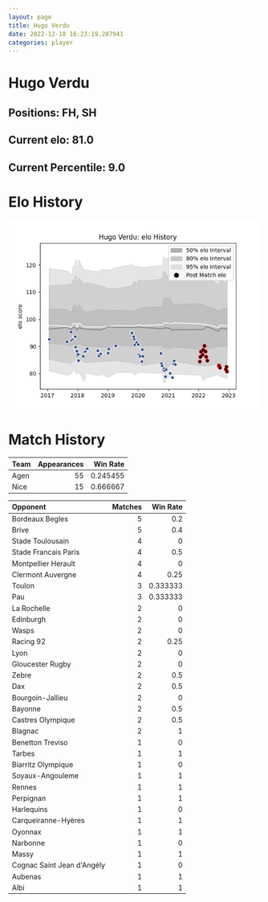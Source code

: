 ```yaml
---  
layout: page  
title: Hugo Verdu  
date: 2022-12-18 16:23:19.287941  
categories: player  
---
```

# Hugo Verdu

## Positions: FH, SH

## Current elo: 81.0

## Current Percentile: 9.0

# Elo History


![elo history](history_HugoVerdu.png)
# Match History


| Team   |   Appearances |   Win Rate |
|:-------|--------------:|-----------:|
| Agen   |            55 |   0.245455 |
| Nice   |            15 |   0.666667 |

| Opponent                   |   Matches |   Win Rate |
|:---------------------------|----------:|-----------:|
| Bordeaux Begles            |         5 |   0.2      |
| Brive                      |         5 |   0.4      |
| Stade Toulousain           |         4 |   0        |
| Stade Francais Paris       |         4 |   0.5      |
| Montpellier Herault        |         4 |   0        |
| Clermont Auvergne          |         4 |   0.25     |
| Toulon                     |         3 |   0.333333 |
| Pau                        |         3 |   0.333333 |
| La Rochelle                |         2 |   0        |
| Edinburgh                  |         2 |   0        |
| Wasps                      |         2 |   0        |
| Racing 92                  |         2 |   0.25     |
| Lyon                       |         2 |   0        |
| Gloucester Rugby           |         2 |   0        |
| Zebre                      |         2 |   0.5      |
| Dax                        |         2 |   0.5      |
| Bourgoin-Jallieu           |         2 |   0        |
| Bayonne                    |         2 |   0.5      |
| Castres Olympique          |         2 |   0.5      |
| Blagnac                    |         2 |   1        |
| Benetton Treviso           |         1 |   0        |
| Tarbes                     |         1 |   1        |
| Biarritz Olympique         |         1 |   0        |
| Soyaux-Angouleme           |         1 |   1        |
| Rennes                     |         1 |   1        |
| Perpignan                  |         1 |   1        |
| Harlequins                 |         1 |   0        |
| Carqueiranne-Hyères        |         1 |   1        |
| Oyonnax                    |         1 |   1        |
| Narbonne                   |         1 |   0        |
| Massy                      |         1 |   1        |
| Cognac Saint Jean d'Angély |         1 |   0        |
| Aubenas                    |         1 |   1        |
| Albi                       |         1 |   1        |